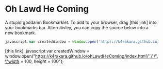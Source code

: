# Oh Lawd He Coming

A stupid goddamn Bookmarklet.
To add to your browser, drag [this link] into your bookmarks bar.
Alternitivley, you can copy the source below into a new bookmark.

```JavaScript
javascript:var createdWindow = window.open('https://k4rakara.github.io/ohLawdHeComing/index.html','','width = 100, height = 100');
```

[this link]: javascript:var createdWindow = window.open\(\"https://k4rakara.github.io/ohLawdHeComing/index.html\",\"\",\"width = 100, height = 100\"\);

